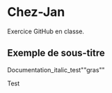 # Chez-Jan
Exercice GitHub en classe.

## Exemple de sous-titre
Documentation_italic_test""gras""

Test
